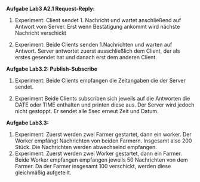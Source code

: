 **Aufgabe Lab3 A2.1 Request-Reply:** 
 1. Experiment: 
   Client sendet 1. Nachricht und wartet anschließend auf Antwort vom Server. Erst wenn Bestätigung ankommt wird nächste Nachricht verschickt

 2. Experiment: 
   Beide Clients senden 1.Nachrichten und warten auf Antwort. Server antwortet zuerst ausschließlich dem Client, der als erstes gesendet hat und danach erst dem anderen Client.

 **Aufgabe Lab3.2:  Publish-Subscribe**
 1. Experiment:
   Beide Clients empfangen die Zeitangaben die der Server sendet.

 2. Experiment
  Beide Clients subscriben sich jeweils auf die Antworten die DATE oder TIME enthalten und printen diese aus. Der Server wird jedoch nicht gestoppt. Er sendet alle 5sec erneut Zeit und Datum.

 **Aufgabe Lab3.3:**
 1. Experiment:
    Zuerst werden zwei Farmer gestartet, dann ein worker. Der Worker empfängt Nachrichten von beiden Farmern. Insgesamt also 200 Stück. Die Nachrichten werden abwechselnd empfangen.
 2. Experiment: 
    Zuerst werden zwei Worker gestartet, dann ein Farmer. Beide Worker empfangen empfangen jeweils 50 Nachrichten von dem Farmer. Da der Farmer insgesamt 100 verschickt, werden diese gleichmäßig aufgeteilt.